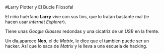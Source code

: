 
#Larry Plotter y El Bucle Filosofal

El niño huérfano **Larry** vive con sus tios, que lo tratan bastante mal (le hacen usar *internet Explorer*).

Tiene unas *Google Glasses* redondas y una cicatriz de un *USB* en la frente.

Un día,aparece **Neo**, el de *Matrix*, le dice que el tambien puede ser un hacker.
Así que lo saca de *Matrix* y le lleva a una escuela de hacking.
 
